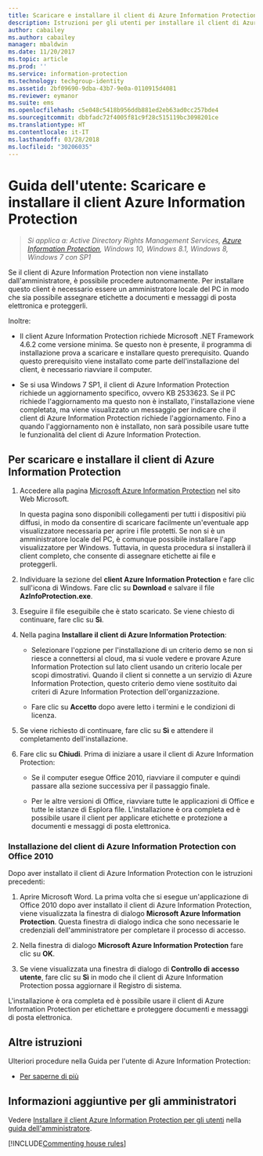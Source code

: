 ```yaml
---
title: Scaricare e installare il client di Azure Information Protection
description: Istruzioni per gli utenti per installare il client di Azure Information Protection per Windows, in modo da potere classificare e proteggere documenti e messaggi di posta elettronica.
author: cabailey
ms.author: cabailey
manager: mbaldwin
ms.date: 11/20/2017
ms.topic: article
ms.prod: ''
ms.service: information-protection
ms.technology: techgroup-identity
ms.assetid: 2bf09690-9dba-43b7-9e0a-0110915d4081
ms.reviewer: eymanor
ms.suite: ems
ms.openlocfilehash: c5e048c5418b956ddb881ed2eb63ad0cc257bde4
ms.sourcegitcommit: dbbfadc72f4005f81c9f28c515119bc3098201ce
ms.translationtype: HT
ms.contentlocale: it-IT
ms.lasthandoff: 03/28/2018
ms.locfileid: "30206035"
---
```

# <a name="user-guide-download-and-install-the-azure-information-protection-client"></a>Guida dell'utente: Scaricare e installare il client Azure Information Protection

>*Si applica a: Active Directory Rights Management Services, [Azure Information Protection](https://azure.microsoft.com/pricing/details/information-protection), Windows 10, Windows 8.1, Windows 8, Windows 7 con SP1*

Se il client di Azure Information Protection non viene installato dall'amministratore, è possibile procedere autonomamente. Per installare questo client è necessario essere un amministratore locale del PC in modo che sia possibile assegnare etichette a documenti e messaggi di posta elettronica e proteggerli.

Inoltre:

- Il client Azure Information Protection richiede Microsoft .NET Framework 4.6.2 come versione minima. Se questo non è presente, il programma di installazione prova a scaricare e installare questo prerequisito. Quando questo prerequisito viene installato come parte dell'installazione del client, è necessario riavviare il computer.

- Se si usa Windows 7 SP1, il client di Azure Information Protection richiede un aggiornamento specifico, ovvero KB 2533623. Se il PC richiede l'aggiornamento ma questo non è installato, l'installazione viene completata, ma viene visualizzato un messaggio per indicare che il client di Azure Information Protection richiede l'aggiornamento. Fino a quando l'aggiornamento non è installato, non sarà possibile usare tutte le funzionalità del client di Azure Information Protection. 

## <a name="to-download-and-install-the-azure-information-protection-client"></a>Per scaricare e installare il client di Azure Information Protection    

1.  Accedere alla pagina [Microsoft Azure Information Protection](https://go.microsoft.com/fwlink/?LinkId=303970) nel sito Web Microsoft.

    In questa pagina sono disponibili collegamenti per tutti i dispositivi più diffusi, in modo da consentire di scaricare facilmente un'eventuale app visualizzatore necessaria per aprire i file protetti. Se non si è un amministratore locale del PC, è comunque possibile installare l'app visualizzatore per Windows. Tuttavia, in questa procedura si installerà il client completo, che consente di assegnare etichette ai file e proteggerli. 

2. Individuare la sezione del **client Azure Information Protection** e fare clic sull'icona di Windows. Fare clic su **Download** e salvare il file **AzInfoProtection.exe**.     

3. Eseguire il file eseguibile che è stato scaricato. Se viene chiesto di continuare, fare clic su **Sì**.    

4. Nella pagina **Installare il client di Azure Information Protection**:     
    - Selezionare l'opzione per l'installazione di un criterio demo se non si riesce a connettersi al cloud, ma si vuole vedere e provare Azure Information Protection sul lato client usando un criterio locale per scopi dimostrativi. Quando il client si connette a un servizio di Azure Information Protection, questo criterio demo viene sostituito dai criteri di Azure Information Protection dell'organizzazione.    

    - Fare clic su **Accetto** dopo avere letto i termini e le condizioni di licenza.    

5. Se viene richiesto di continuare, fare clic su **Sì** e attendere il completamento dell'installazione.    

6. Fare clic su **Chiudi**. Prima di iniziare a usare il client di Azure Information Protection:    

    - Se il computer esegue Office 2010, riavviare il computer e quindi passare alla sezione successiva per il passaggio finale.    
        
    - Per le altre versioni di Office, riavviare tutte le applicazioni di Office e tutte le istanze di Esplora file. L'installazione è ora completa ed è possibile usare il client per applicare etichette e protezione a documenti e messaggi di posta elettronica.    

### <a name="installing-the-azure-information-protection-client-with-office-2010"></a>Installazione del client di Azure Information Protection con Office 2010    
Dopo aver installato il client di Azure Information Protection con le istruzioni precedenti:    

1. Aprire Microsoft Word. La prima volta che si esegue un'applicazione di Office 2010 dopo aver installato il client di Azure Information Protection, viene visualizzata la finestra di dialogo **Microsoft Azure Information Protection**. Questa finestra di dialogo indica che sono necessarie le credenziali dell'amministratore per completare il processo di accesso.

2. Nella finestra di dialogo **Microsoft Azure Information Protection** fare clic su **OK**.

3. Se viene visualizzata una finestra di dialogo di **Controllo di accesso utente**, fare clic su **Sì** in modo che il client di Azure Information Protection possa aggiornare il Registro di sistema.

L'installazione è ora completa ed è possibile usare il client di Azure Information Protection per etichettare e proteggere documenti e messaggi di posta elettronica.

## <a name="other-instructions"></a>Altre istruzioni    
Ulteriori procedure nella Guida per l'utente di Azure Information Protection:

- [Per saperne di più](client-user-guide.md#what-do-you-want-to-do)

## <a name="additional-information-for-administrators"></a>Informazioni aggiuntive per gli amministratori    
Vedere [Installare il client Azure Information Protection per gli utenti](client-admin-guide-install.md) nella [guida dell'amministratore](client-admin-guide.md).
 

[!INCLUDE[Commenting house rules](../includes/houserules.md)]  
